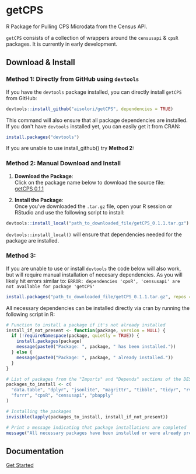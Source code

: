 # getCPS
R Package for Pulling CPS Microdata from the Census API.

`getCPS` consists of a collection of wrappers around the `censusapi` & `cpsR` packages. It is currently in early development.

## Download & Install
### Method 1: Directly from GitHub using `devtools`

If you have the `devtools` package installed, you can directly install `getCPS` from GitHub:

```r
devtools::install_github("aisolori/getCPS", dependencies = TRUE)
```
This command will also ensure that all package dependencies are installed.
If you don't have `devtools` installed yet, you can easily get it from CRAN:

```r
install.packages("devtools")
```
If you are unable to use install_github() try **Method 2:**
### Method 2: Manual Download and Install
1. **Download the Package**:  
Click on the package name below to download the source file:  
[getCPS 0.1.1](https://github.com/aisolori/getCPS/releases/download/getCPS-package/getCPS_0.1.1.tar.gz)

2. **Install the Package**:  
Once you've downloaded the `.tar.gz` file, open your R session or RStudio and use the following script to install:

```r
devtools::install_local("path_to_downloaded_file/getCPS_0.1.1.tar.gz")
```
`devtools::install_local()` will ensure that dependencies needed for the package are installed.

### Method 3: ###
If you are unable to use or install `devtools` the code below will also work, but will require manual installation of necesary dependencies. As you will likely hit errors similar to: `ERROR: dependencies 'cpsR', 'censusapi' are not available for package 'getCPS'`
```r
install.packages("path_to_downloaded_file/getCPS_0.1.1.tar.gz", repos = NULL, type = "source")
```
All necessary dependencies can be installed directly via cran by running the following script in R:
```r
# Function to install a package if it's not already installed
install_if_not_present <- function(package, version = NULL) {
  if (!requireNamespace(package, quietly = TRUE)) {
    install.packages(package)
    message(paste0("Package: ", package, " has been installed."))
  } else {
    message(paste0("Package: ", package, " already installed."))
  }
}

# List of packages from the "Imports" and "Depends" sections of the DESCRIPTION file
packages_to_install <- c(
  "data.table", "dplyr", "jsonlite", "magrittr", "tibble", "tidyr", "rvest",
  "furrr", "cpsR", "censusapi", "pbapply"
)

# Installing the packages
invisible(lapply(packages_to_install, install_if_not_present))

# Print a message indicating that package installations are completed
message("All necessary packages have been installed or were already present.")

```
## Documentation
[Get Started](https://aisolori.github.io/getCPS/articles/getCPS.html)
